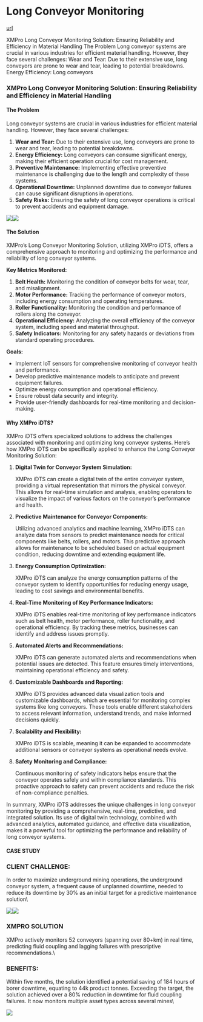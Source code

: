 # Long Conveyor Monitoring

[url](https://xmpro.com/solutions-library/case-studies,mining,use-cases/long-conveyor-monitoring/)

XMPro Long Conveyor Monitoring Solution: Ensuring Reliability and Efficiency in Material Handling The Problem Long conveyor systems are crucial in various industries for efficient material handling. However, they face several challenges: Wear and Tear: Due to their extensive use, long conveyors are prone to wear and tear, leading to potential breakdowns. Energy Efficiency: Long conveyors

### XMPro Long Conveyor Monitoring Solution: Ensuring Reliability and Efficiency in Material Handling

#### The Problem

Long conveyor systems are crucial in various industries for efficient material handling. However, they face several challenges:

1. **Wear and Tear:** Due to their extensive use, long conveyors are prone to wear and tear, leading to potential breakdowns.
2. **Energy Efficiency:** Long conveyors can consume significant energy, making their efficient operation crucial for cost management.
3. **Preventive Maintenance:** Implementing effective preventive maintenance is challenging due to the length and complexity of these systems.
4. **Operational Downtime:** Unplanned downtime due to conveyor failures can cause significant disruptions in operations.
5. **Safety Risks:** Ensuring the safety of long conveyor operations is critical to prevent accidents and equipment damage.

![](https://xmpro.com/wp-content/uploads/2023/07/Mining-Case-Study-1024x576.jpg)![](https://xmpro.com/wp-content/uploads/2023/08/Case-Study-After-1024x517.jpg)

#### The Solution

XMPro’s Long Conveyor Monitoring Solution, utilizing XMPro iDTS, offers a comprehensive approach to monitoring and optimizing the performance and reliability of long conveyor systems.

**Key Metrics Monitored:**

1. **Belt Health:** Monitoring the condition of conveyor belts for wear, tear, and misalignment.
2. **Motor Performance:** Tracking the performance of conveyor motors, including energy consumption and operating temperatures.
3. **Roller Functionality:** Monitoring the condition and performance of rollers along the conveyor.
4. **Operational Efficiency:** Analyzing the overall efficiency of the conveyor system, including speed and material throughput.
5. **Safety Indicators:** Monitoring for any safety hazards or deviations from standard operating procedures.

**Goals:**

* Implement IoT sensors for comprehensive monitoring of conveyor health and performance.
* Develop predictive maintenance models to anticipate and prevent equipment failures.
* Optimize energy consumption and operational efficiency.
* Ensure robust data security and integrity.
* Provide user-friendly dashboards for real-time monitoring and decision-making.

#### Why XMPro iDTS?

XMPro iDTS offers specialized solutions to address the challenges associated with monitoring and optimizing long conveyor systems. Here’s how XMPro iDTS can be specifically applied to enhance the Long Conveyor Monitoring Solution:

1.  **Digital Twin for Conveyor System Simulation:**

    XMPro iDTS can create a digital twin of the entire conveyor system, providing a virtual representation that mirrors the physical conveyor. This allows for real-time simulation and analysis, enabling operators to visualize the impact of various factors on the conveyor’s performance and health.
2.  **Predictive Maintenance for Conveyor Components:**

    Utilizing advanced analytics and machine learning, XMPro iDTS can analyze data from sensors to predict maintenance needs for critical components like belts, rollers, and motors. This predictive approach allows for maintenance to be scheduled based on actual equipment condition, reducing downtime and extending equipment life.
3.  **Energy Consumption Optimization:**

    XMPro iDTS can analyze the energy consumption patterns of the conveyor system to identify opportunities for reducing energy usage, leading to cost savings and environmental benefits.
4.  **Real-Time Monitoring of Key Performance Indicators:**

    XMPro iDTS enables real-time monitoring of key performance indicators such as belt health, motor performance, roller functionality, and operational efficiency. By tracking these metrics, businesses can identify and address issues promptly.
5.  **Automated Alerts and Recommendations:**

    XMPro iDTS can generate automated alerts and recommendations when potential issues are detected. This feature ensures timely interventions, maintaining operational efficiency and safety.
6.  **Customizable Dashboards and Reporting:**

    XMPro iDTS provides advanced data visualization tools and customizable dashboards, which are essential for monitoring complex systems like long conveyors. These tools enable different stakeholders to access relevant information, understand trends, and make informed decisions quickly.
7.  **Scalability and Flexibility:**

    XMPro iDTS is scalable, meaning it can be expanded to accommodate additional sensors or conveyor systems as operational needs evolve.
8.  **Safety Monitoring and Compliance:**

    Continuous monitoring of safety indicators helps ensure that the conveyor operates safely and within compliance standards. This proactive approach to safety can prevent accidents and reduce the risk of non-compliance penalties.

In summary, XMPro iDTS addresses the unique challenges in long conveyor monitoring by providing a comprehensive, real-time, predictive, and integrated solution. Its use of digital twin technology, combined with advanced analytics, automated guidance, and effective data visualization, makes it a powerful tool for optimizing the performance and reliability of long conveyor systems.

#### CASE STUDY

### CLIENT CHALLENGE:

In order to maximize underground mining operations, the underground conveyor system, a frequent cause of unplanned downtime, needed to reduce its downtime by 30% as an initial target for a predictive maintenance solution\


![](https://xmpro.com/wp-content/uploads/2023/08/Case-Study-Image-1.jpg)![](https://xmpro.com/wp-content/uploads/2023/08/Case-Study-Before-1024x516.jpg)

### XMPRO SOLUTION

XMPro actively monitors 52 conveyors (spanning over 80+km) in real time, predicting fluid coupling and lagging failures with prescriptive recommendations.\


### BENEFITS:

Within five months, the solution identified a potential saving of 184 hours of borer downtime, equating to 44k product tonnes. Exceeding the target, the solution achieved over a 80% reduction in downtime for fluid coupling failures. It now monitors multiple asset types across several mines\


![](https://xmpro.com/wp-content/uploads/2023/08/Case-Study-After-1024x517.jpg)
